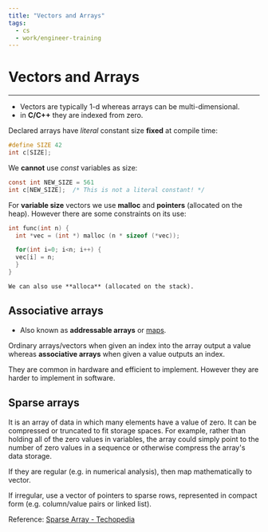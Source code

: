 ```yaml
---
title: "Vectors and Arrays"
tags:
  - cs
  - work/engineer-training
---
```

# Vectors and Arrays
---
- Vectors are typically 1-d whereas arrays can be multi-dimensional.
- in **C/C++** they are indexed from zero.

Declared arrays have *literal* constant size **fixed** at compile time:
```c
#define SIZE 42
int c[SIZE];
```

We **cannot** use *const* variables as size:
```c
const int NEW_SIZE = 561
int c[NEW_SIZE];  /* This is not a literal constant! */
```

For **variable size** vectors we use **malloc** and **pointers** (allocated on the heap). However there are some constraints on its use:
```c
int func(int n) {
  int *vec = (int *) malloc (n * sizeof (*vec));

  for(int i=0; i<n; i++) {
  vec[i] = n; 
  }
}
```

```ad-note
We can also use **alloca** (allocated on the stack).
```

## Associative arrays
- Also known as **addressable arrays** or [maps](notes/university/year2/cs2004/sets-and-maps.md).

Ordinary arrays/vectors when given an index into the array output a value whereas **associative arrays** when given a value outputs an index.

They are common in hardware and efficient to implement. However they are harder to implement in software.

## Sparse arrays
It is an array of data in which many elements have a value of zero. It can be compressed or truncated to fit storage spaces. For example, rather than holding all of the zero values in variables, the array could simply point to the number of zero values in a sequence or otherwise compress the array's data storage.

If they are regular (e.g. in numerical analysis), then map mathematically to vector.

If irregular, use a vector of pointers to sparse rows, represented in compact form (e.g. column/value pairs or linked list).

Reference: [Sparse Array - Techopedia](https://www.techopedia.com/definition/9480/sparse-array)